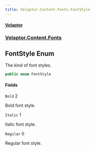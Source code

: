 ```yaml
---
title: Velaptor.Content.Fonts.FontStyle
---
```


#### [Velaptor](Namespaces.md 'Velaptor Namespaces')
### [Velaptor.Content.Fonts](Velaptor.Content.Fonts.md 'Velaptor.Content.Fonts')

## FontStyle Enum

The kind of font styles.

```csharp
public enum FontStyle
```
#### Fields

<a name='Velaptor.Content.Fonts.FontStyle.Bold'></a>

`Bold` 2

Bold font style.

<a name='Velaptor.Content.Fonts.FontStyle.Italic'></a>

`Italic` 1

Italic font style.

<a name='Velaptor.Content.Fonts.FontStyle.Regular'></a>

`Regular` 0

Regular font style.
